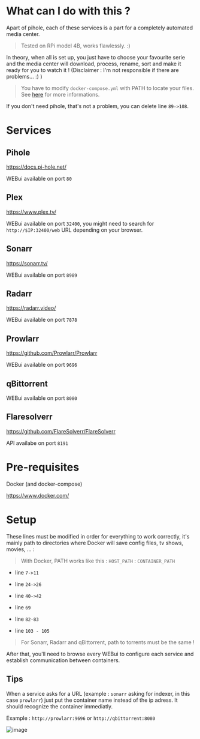 # What can I do with this ?

Apart of pihole, each of these services is a part for a completely automated media center. 

> Tested on RPi model 4B, works flawlessly. :)

In theory, when all is set up, you just have to choose your favourite serie and the media center will download, process, rename, sort and make it ready for you to watch it ! (Disclaimer : I'm not responsible if there are problems... :) )

> You have to modify `docker-compose.yml` with PATH to locate your files. See [here](#Setup) for more informations.

If you don't need pihole, that's not a problem, you can delete line `89->108`.

# Services
## Pihole
https://docs.pi-hole.net/

WEBui available on port `80`
## Plex
https://www.plex.tv/

WEBui available on port `32400`, you might need to search for `http://$IP:32400/web` URL depending on your browser.
## Sonarr
https://sonarr.tv/

WEBui available on port `8989`
## Radarr
https://radarr.video/

WEBui available on port `7878`
## Prowlarr
https://github.com/Prowlarr/Prowlarr

WEBui available on port `9696`
## qBittorrent
WEBui available on port `8080`


## Flaresolverr
https://github.com/FlareSolverr/FlareSolverr

API availabe on port `8191`
# Pre-requisites


Docker (and docker-compose)

https://www.docker.com/

# Setup

These lines must be modified in order for everything to work correctly, it's mainly path to directories where Docker will save config files, tv shows, movies, ... :

> With Docker, PATH works like this : `HOST_PATH` : `CONTAINER_PATH`

- line `7->11`

- line `24->26`

- line `40->42`

- line `69`

- line `82-83`

- line `103 - 105`

> For Sonarr, Radarr and qBittorrent, path to torrents must be the same !

After that, you'll need to browse every WEBui to configure each service and establish communication between containers. 

## Tips

When a service asks for a URL (example : `sonarr` asking for indexer, in this case `prowlarr`) just put the container name instead of the ip adress. It should recognize the container immediatly.

Example : `http://prowlarr:9696` or `http://qbittorrent:8080`

![image](https://user-images.githubusercontent.com/17253480/191007853-e163acf2-af73-4d91-bc4f-8ae8995fc602.png)

